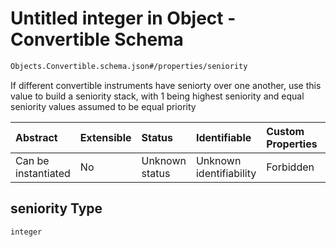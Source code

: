 # Untitled integer in Object - Convertible Schema

```txt
Objects.Convertible.schema.json#/properties/seniority
```

If different convertible instruments have seniorty over one another, use this value to build a seniority stack, with 1 being highest seniority and equal seniority values assumed to be equal priority

| Abstract            | Extensible | Status         | Identifiable            | Custom Properties | Additional Properties | Access Restrictions | Defined In                                                                            |
| :------------------ | :--------- | :------------- | :---------------------- | :---------------- | :-------------------- | :------------------ | :------------------------------------------------------------------------------------ |
| Can be instantiated | No         | Unknown status | Unknown identifiability | Forbidden         | Allowed               | none                | [Convertible.schema.json*](../objects/Convertible.schema.json "open original schema") |

## seniority Type

`integer`
